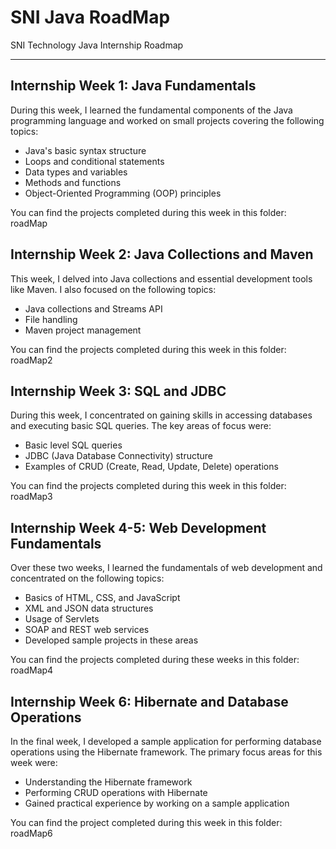 # SNI Java RoadMap
 SNI Technology Java Internship Roadmap

---

## Internship Week 1: Java Fundamentals

During this week, I learned the fundamental components of the Java programming language and worked on small projects covering the following topics:

- Java's basic syntax structure
- Loops and conditional statements
- Data types and variables
- Methods and functions
- Object-Oriented Programming (OOP) principles

You can find the projects completed during this week in this folder: roadMap

## Internship Week 2: Java Collections and Maven

This week, I delved into Java collections and essential development tools like Maven. I also focused on the following topics:

- Java collections and Streams API
- File handling
- Maven project management

You can find the projects completed during this week in this folder: roadMap2

## Internship Week 3: SQL and JDBC

During this week, I concentrated on gaining skills in accessing databases and executing basic SQL queries. The key areas of focus were:

- Basic level SQL queries
- JDBC (Java Database Connectivity) structure
- Examples of CRUD (Create, Read, Update, Delete) operations

You can find the projects completed during this week in this folder: roadMap3

## Internship Week 4-5: Web Development Fundamentals

Over these two weeks, I learned the fundamentals of web development and concentrated on the following topics:

- Basics of HTML, CSS, and JavaScript
- XML and JSON data structures
- Usage of Servlets
- SOAP and REST web services
- Developed sample projects in these areas

You can find the projects completed during these weeks in this folder: roadMap4

## Internship Week 6: Hibernate and Database Operations

In the final week, I developed a sample application for performing database operations using the Hibernate framework. The primary focus areas for this week were:

- Understanding the Hibernate framework
- Performing CRUD operations with Hibernate
- Gained practical experience by working on a sample application

You can find the project completed during this week in this folder: roadMap6
